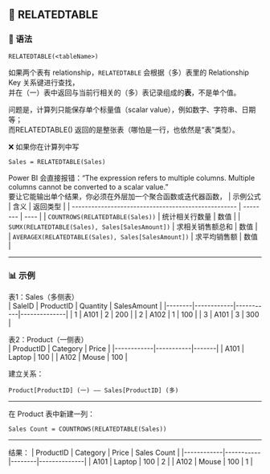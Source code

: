 ## 🧩 RELATEDTABLE
### 📘 语法
```DAX
RELATEDTABLE(<tableName>)
```
如果两个表有 relationship，`RELATEDTABLE` 会根据（多）表里的 Relationship Key 关系键进行查找，  
并在（⼀）表中返回与当前行相关的（多）表记录组成的**表**，不是单个值。  

问题是，计算列只能保存单个标量值（scalar value），例如数字、字符串、日期等；  
而RELATEDTABLE() 返回的是整张表（哪怕是一行，也依然是“表”类型）。  

❌ 如果你在计算列中写
```
Sales = RELATEDTABLE(Sales)
```
Power BI 会直接报错：“The expression refers to multiple columns. Multiple columns cannot be converted to a scalar value.”  
要让它能输出单个结果，你必须在外层加一个聚合函数或迭代器函数，
| 示例公式                                                | 含义       | 返回类型 |
| --------------------------------------------------- | -------- | ---- |
| `COUNTROWS(RELATEDTABLE(Sales))`                    | 统计相关行数量  | 数值   |
| `SUMX(RELATEDTABLE(Sales), Sales[SalesAmount])`     | 求相关销售额总和 | 数值   |
| `AVERAGEX(RELATEDTABLE(Sales), Sales[SalesAmount])` | 求平均销售额   | 数值   |

---

### 📊 示例
表1：Sales（多侧表）  
| SaleID | ProductID | Quantity | SalesAmount |
|--------|------------|-----------|--------------|
| 1 | A101 | 2 | 200 |
| 2 | A102 | 1 | 100 |
| 3 | A101 | 3 | 300 |

表2：Product（一侧表）  
| ProductID | Category | Price |
|------------|-----------|-------|
| A101 | Laptop | 100 |
| A102 | Mouse  | 100 |

建立关系：  
```
Product[ProductID] (一) —— Sales[ProductID] (多)
```

---

在 Product 表中新建一列：
```DAX
Sales Count = COUNTROWS(RELATEDTABLE(Sales))
```

---

结果：
| ProductID | Category | Price | Sales Count |
|------------|-----------|--------|--------------|
| A101 | Laptop | 100 | 2 |
| A102 | Mouse | 100 | 1 |


